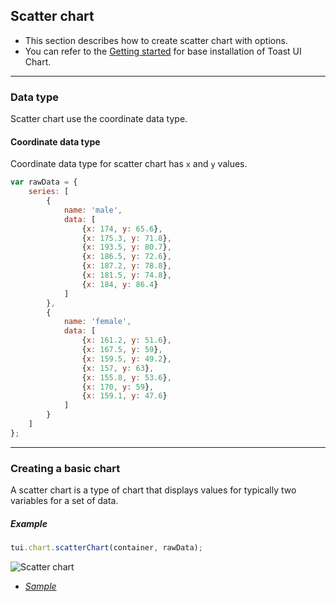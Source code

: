 ## Scatter chart
* This section describes how to create scatter chart with options.
* You can refer to the [Getting started](getting-started.md) for base installation of Toast UI Chart.

***

### Data type
Scatter chart use the coordinate data type.

#### Coordinate data type
Coordinate data type for scatter chart has `x` and `y` values.

```javascript
var rawData = {
    series: [
        {
            name: 'male',
            data: [
                {x: 174, y: 65.6},
                {x: 175.3, y: 71.8},
                {x: 193.5, y: 80.7},
                {x: 186.5, y: 72.6},
                {x: 187.2, y: 78.8},
                {x: 181.5, y: 74.8},
                {x: 184, y: 86.4}
            ]
        },
        {
            name: 'female',
            data: [
                {x: 161.2, y: 51.6},
                {x: 167.5, y: 59},
                {x: 159.5, y: 49.2},
                {x: 157, y: 63},
                {x: 155.8, y: 53.6},
                {x: 170, y: 59},
                {x: 159.1, y: 47.6}
            ]
        }
    ]
};
```


***

### Creating a basic chart
A scatter chart is a type of chart that displays values for typically two variables for a set of data.

##### Example

```javascript
tui.chart.scatterChart(container, rawData);
```

![Scatter chart](https://user-images.githubusercontent.com/35218826/36881748-22f279c4-1e13-11e8-8272-a73437e16e14.png)

* _[Sample](https://nhn.github.io/tui.chart/latest/tutorial-example06-01-scatter-chart-basic.html)_
